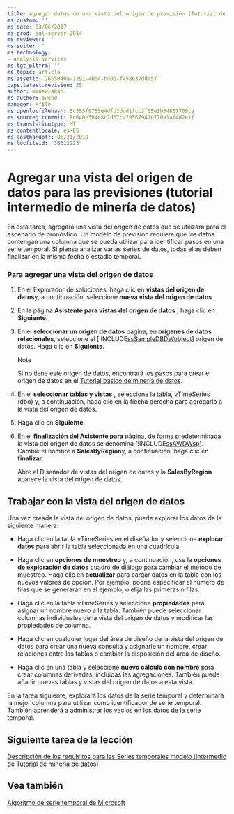 ```yaml
---
title: Agregar datos de una vista del origen de previsión (Tutorial de minería de datos intermedios) | Documentos de Microsoft
ms.custom: ''
ms.date: 03/06/2017
ms.prod: sql-server-2014
ms.reviewer: ''
ms.suite: ''
ms.technology:
- analysis-services
ms.tgt_pltfrm: ''
ms.topic: article
ms.assetid: 2665040a-1291-4064-ba01-f458637dda57
caps.latest.revision: 25
author: minewiskan
ms.author: owend
manager: kfile
ms.openlocfilehash: 3c355f9755e4dfd2ddd1fcc3f65e1b34857709ca
ms.sourcegitcommit: 8c040e5b4e8c7d37ca295679410770a1af4d2e1f
ms.translationtype: MT
ms.contentlocale: es-ES
ms.lasthandoff: 06/21/2018
ms.locfileid: "36312223"
---
```

# <a name="adding-a-data-source-view-for-forecasting-intermediate-data-mining-tutorial"></a>Agregar una vista del origen de datos para las previsiones (tutorial intermedio de minería de datos)
  En esta tarea, agregará una vista del origen de datos que se utilizará para el escenario de pronóstico. Un modelo de previsión requiere que los datos contengan una columna que se pueda utilizar para identificar pasos en una serie temporal. Si piensa analizar varias series de datos, todas ellas deben finalizar en la misma fecha o estadio temporal.  
  
### <a name="to-add-a-data-source-view"></a>Para agregar una vista del origen de datos  
  
1.  En el Explorador de soluciones, haga clic en **vistas del origen de datos**y, a continuación, seleccione **nueva vista del origen de datos**.  
  
2.  En la página **Asistente para vistas del origen de datos** , haga clic en **Siguiente**.  
  
3.  En el **seleccionar un origen de datos** página, en **orígenes de datos relacionales**, seleccione el [!INCLUDE[ssSampleDBDWobject](../includes/sssampledbdwobject-md.md)] origen de datos. Haga clic en **Siguiente**.  
  
    > [!NOTE]  
    >  Si no tiene este origen de datos, encontrará los pasos para crear el origen de datos en el [Tutorial básico de minería de datos](../../2014/tutorials/basic-data-mining-tutorial.md).  
  
4.  En el **seleccionar tablas y vistas** , seleccione la tabla, vTimeSeries (dbo) y, a continuación, haga clic en la flecha derecha para agregarlo a la vista del origen de datos.  
  
5.  Haga clic en **Siguiente**.  
  
6.  En el **finalización del Asistente para** página, de forma predeterminada la vista del origen de datos se denomina [!INCLUDE[ssAWDWsp](../includes/ssawdwsp-md.md)]. Cambie el nombre a **SalesByRegion**y, a continuación, haga clic en **finalizar**.  
  
     Abre el Diseñador de vistas del origen de datos y la **SalesByRegion** aparece la vista del origen de datos.  
  
## <a name="working-with-the-data-source-view"></a>Trabajar con la vista del origen de datos  
 Una vez creada la vista del origen de datos, puede explorar los datos de la siguiente manera:  
  
-   Haga clic en la tabla vTimeSeries en el diseñador y seleccione **explorar datos** para abrir la tabla seleccionada en una cuadrícula.  
  
-   Haga clic en **opciones de muestreo** y, a continuación, use la **opciones de exploración de datos** cuadro de diálogo para cambiar el método de muestreo. Haga clic en **actualizar** para cargar datos en la tabla con los nuevos valores de opción. Por ejemplo, podría especificar el número de filas que se generarán en el ejemplo, o elija las primeras n filas.  
  
-   Haga clic en la tabla vTimeSeries y seleccione **propiedades** para asignar un nombre nuevo a la tabla. También puede seleccionar columnas individuales de la vista del origen de datos y modificar las propiedades de columna.  
  
-   Haga clic en cualquier lugar del área de diseño de la vista del origen de datos para crear una nueva consulta y asignarle un nombre, crear relaciones entre las tablas o cambiar la disposición del área de diseño.  
  
-   Haga clic en una tabla y seleccione **nuevo cálculo con nombre** para crear columnas derivadas, incluidas las agregaciones. También puede añadir nuevas tablas y vistas del origen de datos a esta vista.  
  
 En la tarea siguiente, explorará los datos de la serie temporal y determinará la mejor columna para utilizar como identificador de serie temporal. También aprenderá a administrar los vacíos en los datos de la serie temporal.  
  
## <a name="next-task-in-lesson"></a>Siguiente tarea de la lección  
 [Descripción de los requisitos para las Series temporales modelo &#40;intermedio de Tutorial de minería de datos&#41;](../../2014/tutorials/time-series-model-requirements-intermediate-data-mining-tutorial.md)  
  
## <a name="see-also"></a>Vea también  
 [Algoritmo de serie temporal de Microsoft](../../2014/analysis-services/data-mining/microsoft-time-series-algorithm.md)  
  
  